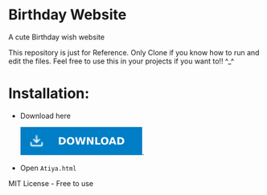 # Birthday Website

A cute Birthday wish website

This repository is just for Reference. Only Clone if you know how to run and edit the files. Feel free to use this in your projects if you want to!! ^\_^

# Installation:

- Download here

  [![Download zip](/src/svgs/download-btn.svg "Download zip")](https://github.com/Reubzz/birthday-website/archive/refs/heads/master.zip).

- Open `Atiya.html`

MIT License - Free to use
